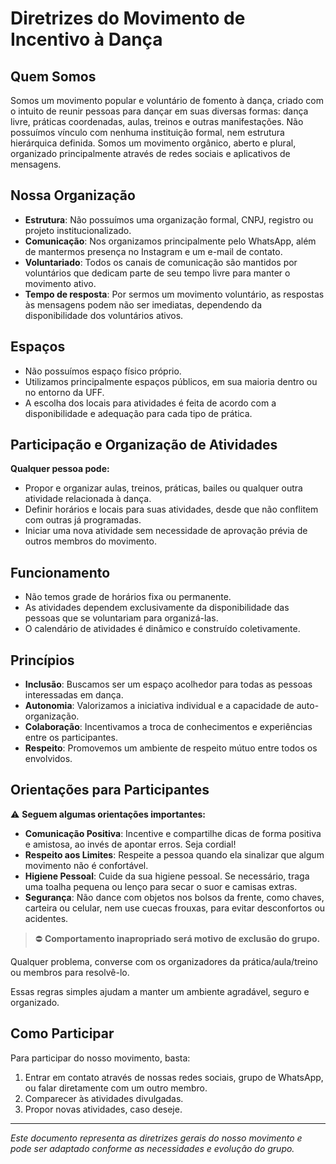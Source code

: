 # Diretrizes do Movimento de Incentivo à Dança

## Quem Somos

Somos um movimento popular e voluntário de fomento à dança, criado com o intuito de reunir pessoas para dançar em suas diversas formas: dança livre, práticas coordenadas, aulas, treinos e outras manifestações. Não possuímos vínculo com nenhuma instituição formal, nem estrutura hierárquica definida. Somos um movimento orgânico, aberto e plural, organizado principalmente através de redes sociais e aplicativos de mensagens.

## Nossa Organização

- **Estrutura**: Não possuímos uma organização formal, CNPJ, registro ou projeto institucionalizado.
- **Comunicação**: Nos organizamos principalmente pelo WhatsApp, além de mantermos presença no Instagram e um e-mail de contato.
- **Voluntariado**: Todos os canais de comunicação são mantidos por voluntários que dedicam parte de seu tempo livre para manter o movimento ativo.
- **Tempo de resposta**: Por sermos um movimento voluntário, as respostas às mensagens podem não ser imediatas, dependendo da disponibilidade dos voluntários ativos.

## Espaços

- Não possuímos espaço físico próprio.
- Utilizamos principalmente espaços públicos, em sua maioria dentro ou no entorno da UFF.
- A escolha dos locais para atividades é feita de acordo com a disponibilidade e adequação para cada tipo de prática.

## Participação e Organização de Atividades

**Qualquer pessoa pode:**
- Propor e organizar aulas, treinos, práticas, bailes ou qualquer outra atividade relacionada à dança.
- Definir horários e locais para suas atividades, desde que não conflitem com outras já programadas.
- Iniciar uma nova atividade sem necessidade de aprovação prévia de outros membros do movimento.

## Funcionamento

- Não temos grade de horários fixa ou permanente.
- As atividades dependem exclusivamente da disponibilidade das pessoas que se voluntariam para organizá-las.
- O calendário de atividades é dinâmico e construído coletivamente.

## Princípios

- **Inclusão**: Buscamos ser um espaço acolhedor para todas as pessoas interessadas em dança.
- **Autonomia**: Valorizamos a iniciativa individual e a capacidade de auto-organização.
- **Colaboração**: Incentivamos a troca de conhecimentos e experiências entre os participantes.
- **Respeito**: Promovemos um ambiente de respeito mútuo entre todos os envolvidos.

## Orientações para Participantes

⚠️ **Seguem algumas orientações importantes:**

- **Comunicação Positiva**: Incentive e compartilhe dicas de forma positiva e amistosa, ao invés de apontar erros. Seja cordial!
- **Respeito aos Limites**: Respeite a pessoa quando ela sinalizar que algum movimento não é confortável.
- **Higiene Pessoal**: Cuide da sua higiene pessoal. Se necessário, traga uma toalha pequena ou lenço para secar o suor e camisas extras.
- **Segurança**: Não dance com objetos nos bolsos da frente, como chaves, carteira ou celular, nem use cuecas frouxas, para evitar desconfortos ou acidentes.

> ⛔ **Comportamento inapropriado será motivo de exclusão do grupo.**

Qualquer problema, converse com os organizadores da prática/aula/treino ou membros para resolvê-lo.

Essas regras simples ajudam a manter um ambiente agradável, seguro e organizado.

## Como Participar

Para participar do nosso movimento, basta:
1. Entrar em contato através de nossas redes sociais, grupo de WhatsApp, ou falar diretamente com um outro membro.
2. Comparecer às atividades divulgadas.
3. Propor novas atividades, caso deseje.

---

*Este documento representa as diretrizes gerais do nosso movimento e pode ser adaptado conforme as necessidades e evolução do grupo.*
